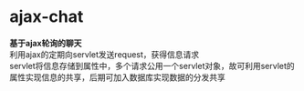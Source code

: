 # ajax-chat
<strong>基于ajax轮询的聊天</strong><br>
利用ajax的定期向servlet发送request，获得信息请求<br>
servlet将信息存储到属性中，多个请求公用一个servlet对象，故可利用servlet的属性实现信息的共享，后期可加入数据库实现数据的分发共享<br>
